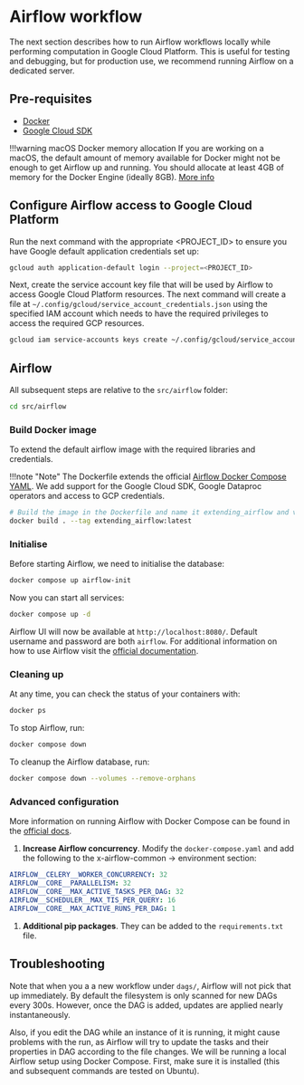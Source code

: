 # Airflow workflow

The next section describes how to run Airflow workflows locally while performing computation in Google Cloud Platform. This is useful for testing and debugging, but for production use, we recommend running Airflow on a dedicated server.

## Pre-requisites

- [Docker](https://docs.docker.com/get-docker/)
- [Google Cloud SDK](https://cloud.google.com/sdk/docs/install)

!!!warning macOS Docker memory allocation
    If you are working on a macOS, the default amount of memory available for Docker might not be enough to get Airflow up and running. You should allocate at least 4GB of memory for the Docker Engine (ideally 8GB). [More info](https://airflow.apache.org/docs/apache-airflow/stable/howto/docker-compose/index.html#)


## Configure Airflow access to Google Cloud Platform

Run the next command with the appropriate <PROJECT_ID> to ensure you have Google default application credentials set up:

```bash
gcloud auth application-default login --project=<PROJECT_ID>
```

Next, create the service account key file that will be used by Airflow to access Google Cloud Platform resources. The next command will create a file at `~/.config/gcloud/service_account_credentials.json` using the specified IAM account which needs to have the required privileges to access the required GCP resources.

```bash
gcloud iam service-accounts keys create ~/.config/gcloud/service_account_credentials.json --iam-account=open-targets-genetics-dev@appspot.gserviceaccount.com
```

## Airflow

All subsequent steps are relative to the `src/airflow` folder:

```bash
cd src/airflow
```

###  Build Docker image

To extend the default airflow image with the required libraries and credentials.

!!!note "Note"
    The Dockerfile extends the official [Airflow Docker Compose YAML](https://airflow.apache.org/docs/apache-airflow/stable/docker-compose.yaml). We add support for the Google Cloud SDK, Google Dataproc operators and access to GCP credentials.

```bash
# Build the image in the Dockerfile and name it extending_airflow and version it as latest
docker build . --tag extending_airflow:latest
```

###  Initialise

Before starting Airflow, we need to initialise the database:

```bash
docker compose up airflow-init
```

Now you can start all services:

```bash
docker compose up -d
```

Airflow UI will now be available at `http://localhost:8080/`. Default username and password are both `airflow`.
For additional information on how to use Airflow visit the [official documentation](https://airflow.apache.org/docs/apache-airflow/stable/index.html).


### Cleaning up

At any time, you can check the status of your containers with:

```bash
docker ps
```

To stop Airflow, run:

```bash
docker compose down
```

To cleanup the Airflow database, run:

```bash
docker compose down --volumes --remove-orphans
```

### Advanced configuration

More information on running Airflow with Docker Compose can be found in the [official docs](https://airflow.apache.org/docs/apache-airflow/stable/howto/docker-compose/index.html).

1. **Increase Airflow concurrency**. Modify the `docker-compose.yaml` and add the following to the x-airflow-common → environment section:

```yaml
AIRFLOW__CELERY__WORKER_CONCURRENCY: 32
AIRFLOW__CORE__PARALLELISM: 32
AIRFLOW__CORE__MAX_ACTIVE_TASKS_PER_DAG: 32
AIRFLOW__SCHEDULER__MAX_TIS_PER_QUERY: 16
AIRFLOW__CORE__MAX_ACTIVE_RUNS_PER_DAG: 1
```

1. **Additional pip packages**. They can be added to the `requirements.txt` file.


## Troubleshooting

Note that when you a a new workflow under `dags/`, Airflow will not pick that up immediately. By default the filesystem is only scanned for new DAGs every 300s. However, once the DAG is added, updates are applied nearly instantaneously.

Also, if you edit the DAG while an instance of it is running, it might cause problems with the run, as Airflow will try to update the tasks and their properties in DAG according to the file changes.
We will be running a local Airflow setup using Docker Compose. First, make sure it is installed (this and subsequent commands are tested on Ubuntu).
